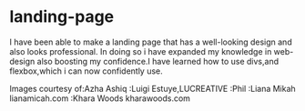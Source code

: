 # landing-page

I have been able to make a landing page that has a well-looking design and also looks professional.
In doing so i have expanded my knowledge in web-design also boosting my confidence.I have learned how to use divs,and flexbox,which i can now confidently use.

Images courtesy of:Azha Ashiq
                :Luigi Estuye,LUCREATIVE
                :Phil
                :Liana Mikah lianamicah.com
                :Khara Woods kharawoods.com